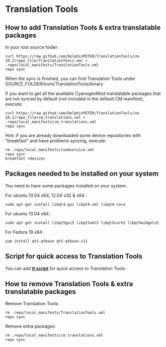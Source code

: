 Translation Tools
======

How to add Translation Tools & extra translatable packages
------

In your root source folder:

    curl https://raw.github.com/DelphinPETER/TranslationTools/cm-10.2/repo_file/TranslationTools.xml > .repo/local_manifests/TranslationTools.xml
    repo sync

When the sync is finished, you can find Translation Tools under SOURCE_FOLDER/tools/TranslationTools/binary

If you want to get all the available CyanogenMod translatable packages that are not synced by default (not included in the default CM manifest), execute:

    curl https://raw.github.com/DelphinPETER/TranslationTools/cm-10.2/repo_file/cm_translations.xml > .repo/local_manifests/cm_translations.xml
    repo sync

Hint: if you are already downloaded some device repositories with "breakfast" and have problems syncing, execute:

    rm .repo/local_manifests/roomservice.xml
    repo sync
    breakfast <device>
    
Packages needed to be installed on your system
------

You need to have some packages installed on your system:

For ubuntu 10.04 x64, 12.04 x32 & x64 :

    sudo apt-get install libqt4-gui libqt4-xml libqt4-core
    
For ubuntu 13.04 x64 :

    sudo apt-get install libqt5gui5 libqt5xml5 libqt5core5 libqt5widgets5

For Fedora 19 x64 :

    yum install qt5-qtbase qt5-qtbase-x11

Script for quick access to Translation Tools
------
You can add [**tt script**](https://github.com/jackmu95/tt) for quick access to Translation Tools :

How to remove Translation Tools & extra translatable packages
-----

Remove Translation Tools:

    rm .repo/local_manifests/TranslationTools.xml
    repo sync

Remove extra packages:

    rm .repo/local_manifests/cm_translations.xml
    repo sync
